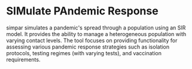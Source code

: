 # SIMulate PAndemic Response

simpar simulates a pandemic's spread through a population using an SIR model.
It provides the ability to manage a heterogeneous population with varying
contact levels. The tool focuses on providing functionality for assessing
various pandemic response strategies such as isolation protocols, testing
regimes (with varying tests), and vaccination requirements.
